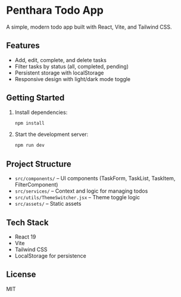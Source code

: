 # Penthara Todo App

A simple, modern todo app built with React, Vite, and Tailwind CSS.

## Features
- Add, edit, complete, and delete tasks
- Filter tasks by status (all, completed, pending)
- Persistent storage with localStorage
- Responsive design with light/dark mode toggle

## Getting Started
1. Install dependencies:
   ```bash
   npm install
   ```
2. Start the development server:
   ```bash
   npm run dev
   ```

## Project Structure
- `src/components/` – UI components (TaskForm, TaskList, TaskItem, FilterComponent)
- `src/services/` – Context and logic for managing todos
- `src/utils/ThemeSwitcher.jsx` – Theme toggle logic
- `src/assets/` – Static assets

## Tech Stack
- React 19
- Vite
- Tailwind CSS
- LocalStorage for persistence

## License
MIT
